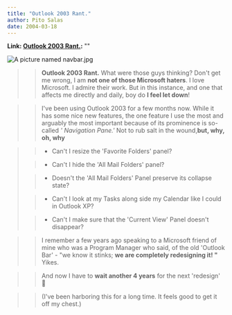 ```yaml
---
title: "Outlook 2003 Rant."
author: Pito Salas
date: 2004-03-18
---
```


**Link: [Outlook 2003 Rant.](None):** ""

![A picture named
navbar.jpg](https://i0.wp.com/s3.media.squarespace.com/production/1075723/12829350/images/2004/03/18/navbar.jpg?resize=310%2C832)  
>
>>

>> **Outlook 2003 Rant.** What were those guys thinking? Don't get me wrong, I
am **not one of those Microsoft haters**. I love Microsoft. I admire their
work. But in this instance, and one that affects me directly and daily, boy do
**I feel let down**!

>>

>>  
>
>>

>> I've been using Outlook 2003 for a few months now. While it has some nice
new features, the one feature I use the most and arguably the most important
because of its prominence is so-called _' Navigation Pane.'_ Not to rub salt
in the wound,**but, why, oh, why**

>>

>>  
>
>>

>>  
>
>>   * Can't I resize the 'Favorite Folders' panel?  
>
>>   * Can't I hide the 'All Mail Folders' panel?  
>
>>   * Doesn't the 'All Mail Folders' Panel preserve its collapse state?  
>
>>   * Can't I look at my Tasks along side my Calendar like I could in Outlook
XP?  
>
>>   * Can't I make sure that the 'Current View' Panel doesn't disappear?

>>

  
>
>>

>> I remember a few years ago speaking to a Microsoft friend of mine who was a
Program Manager who said, of the old 'Outlook Bar' - "we know it stinks; **we
are completely redesigning it! "** Yikes.

>>

>>  
>
>>

>> And now I have to **wait another 4 years** for the next 'redesign' 🙁

>>

>>  
>
>>

>> (I've been harboring this for a long time. It feels good to get it off my
chest.)


